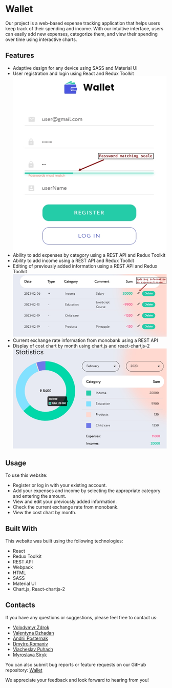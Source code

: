 # Wallet

Our project is a web-based expense tracking application that helps users keep
track of their spending and income. With our intuitive interface, users can
easily add new expenses, categorize them, and view their spending over time
using interactive charts.

## Features

- Adaptive design for any device using SASS and Material UI
- User registration and login using React and Redux Toolkit
  ![registration form](assets/registration_form.jpg)
- Ability to add expenses by category using a REST API and Redux Toolkit
- Ability to add income using a REST API and Redux Toolkit
- Editing of previously added information using a REST API and Redux Toolkit
  ![registration form](assets/expenses.jpg)
- Current exchange rate information from monobank using a REST API
- Display of cost chart by month using chart.js and react-chartjs-2
  ![registration form](assets/expenses_month.jpg)

## Usage

To use this website:

- Register or log in with your existing account.
- Add your expenses and income by selecting the appropriate category and
  entering the amount.
- View and edit your previously added information.
- Check the current exchange rate from monobank.
- View the cost chart by month.

## Built With

This website was built using the following technologies:

- React
- Redux Toolkit
- REST API
- Webpack
- HTML
- SASS
- Material UI
- Chart.js, React-chartjs-2

## Contacts

If you have any questions or suggestions, please feel free to contact us:

- [Volodymyr Zdrok](https://github.com/volodymyrzdrok)
- [Valentyna Dzhadan](https://github.com/ValentynaDzhadan)
- [Andrii Posternak](https://github.com/Andrii-Posternak)
- [Dmytro Romaniv](https://github.com/dmromaniv)
- [Viacheslav Puhach](https://github.com/SlavONYX)
- [Myroslava Siryk](https://github.com/Myro4ka)

You can also submit bug reports or feature requests on our GitHub repository:
[Wallet](https://github.com/volodymyrzdrok/where-my-money)

We appreciate your feedback and look forward to hearing from you!
